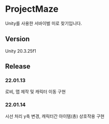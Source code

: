 # ProjectMaze

Unity를 사용한 서바이벌 미로 찾기입니다.


## Version
Unity 20.3.25f1

## Release
### 22.01.13
로비, 맵 제작 및 캐릭터 이동 구현

### 22.01.14
시선 처리 y축 변경, 캐릭터간 아이템(총) 상호작용 구현